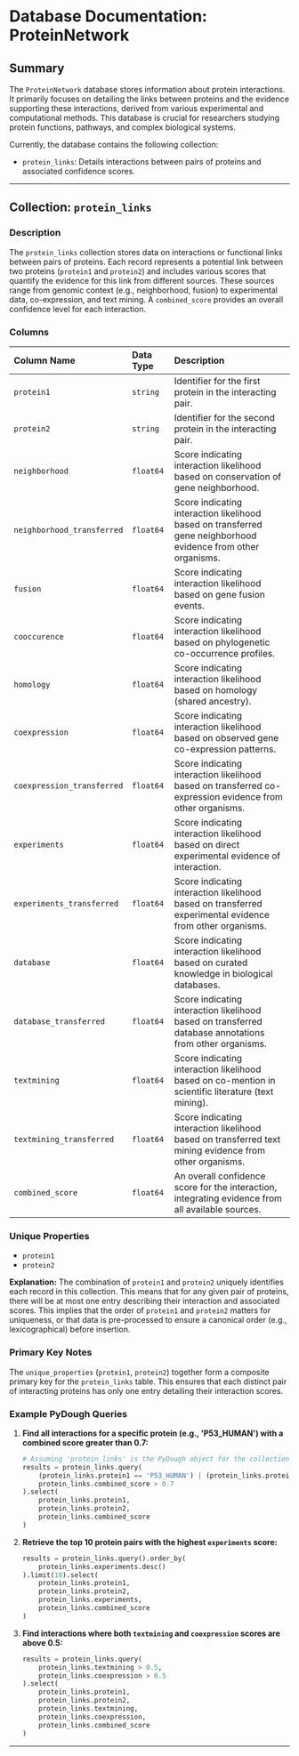 # Database Documentation: ProteinNetwork

## Summary

The `ProteinNetwork` database stores information about protein interactions. It primarily focuses on detailing the links between proteins and the evidence supporting these interactions, derived from various experimental and computational methods. This database is crucial for researchers studying protein functions, pathways, and complex biological systems.

Currently, the database contains the following collection:

-   `protein_links`: Details interactions between pairs of proteins and associated confidence scores.

---

## Collection: `protein_links`

### Description

The `protein_links` collection stores data on interactions or functional links between pairs of proteins. Each record represents a potential link between two proteins (`protein1` and `protein2`) and includes various scores that quantify the evidence for this link from different sources. These sources range from genomic context (e.g., neighborhood, fusion) to experimental data, co-expression, and text mining. A `combined_score` provides an overall confidence level for each interaction.

### Columns

| Column Name                 | Data Type | Description                                                                                                |
| :-------------------------- | :-------- | :--------------------------------------------------------------------------------------------------------- |
| `protein1`                  | `string`  | Identifier for the first protein in the interacting pair.                                                  |
| `protein2`                  | `string`  | Identifier for the second protein in the interacting pair.                                                 |
| `neighborhood`              | `float64` | Score indicating interaction likelihood based on conservation of gene neighborhood.                        |
| `neighborhood_transferred`  | `float64` | Score indicating interaction likelihood based on transferred gene neighborhood evidence from other organisms. |
| `fusion`                    | `float64` | Score indicating interaction likelihood based on gene fusion events.                                       |
| `cooccurence`               | `float64` | Score indicating interaction likelihood based on phylogenetic co-occurrence profiles.                      |
| `homology`                  | `float64` | Score indicating interaction likelihood based on homology (shared ancestry).                               |
| `coexpression`              | `float64` | Score indicating interaction likelihood based on observed gene co-expression patterns.                     |
| `coexpression_transferred`  | `float64` | Score indicating interaction likelihood based on transferred co-expression evidence from other organisms.    |
| `experiments`               | `float64` | Score indicating interaction likelihood based on direct experimental evidence of interaction.              |
| `experiments_transferred`   | `float64` | Score indicating interaction likelihood based on transferred experimental evidence from other organisms.   |
| `database`                  | `float64` | Score indicating interaction likelihood based on curated knowledge in biological databases.                |
| `database_transferred`      | `float64` | Score indicating interaction likelihood based on transferred database annotations from other organisms.    |
| `textmining`                | `float64` | Score indicating interaction likelihood based on co-mention in scientific literature (text mining).        |
| `textmining_transferred`    | `float64` | Score indicating interaction likelihood based on transferred text mining evidence from other organisms.    |
| `combined_score`            | `float64` | An overall confidence score for the interaction, integrating evidence from all available sources.          |

### Unique Properties

-   `protein1`
-   `protein2`

**Explanation:**
The combination of `protein1` and `protein2` uniquely identifies each record in this collection. This means that for any given pair of proteins, there will be at most one entry describing their interaction and associated scores. This implies that the order of `protein1` and `protein2` matters for uniqueness, or that data is pre-processed to ensure a canonical order (e.g., lexicographical) before insertion.

### Primary Key Notes

The `unique_properties` (`protein1`, `protein2`) together form a composite primary key for the `protein_links` table. This ensures that each distinct pair of interacting proteins has only one entry detailing their interaction scores.

### Example PyDough Queries

1.  **Find all interactions for a specific protein (e.g., 'P53_HUMAN') with a combined score greater than 0.7:**
    ```python
    # Assuming 'protein_links' is the PyDough object for the collection
    results = protein_links.query(
        (protein_links.protein1 == 'P53_HUMAN') | (protein_links.protein2 == 'P53_HUMAN'),
        protein_links.combined_score > 0.7
    ).select(
        protein_links.protein1,
        protein_links.protein2,
        protein_links.combined_score
    )
    ```

2.  **Retrieve the top 10 protein pairs with the highest `experiments` score:**
    ```python
    results = protein_links.query().order_by(
        protein_links.experiments.desc()
    ).limit(10).select(
        protein_links.protein1,
        protein_links.protein2,
        protein_links.experiments,
        protein_links.combined_score
    )
    ```

3.  **Find interactions where both `textmining` and `coexpression` scores are above 0.5:**
    ```python
    results = protein_links.query(
        protein_links.textmining > 0.5,
        protein_links.coexpression > 0.5
    ).select(
        protein_links.protein1,
        protein_links.protein2,
        protein_links.textmining,
        protein_links.coexpression,
        protein_links.combined_score
    )
    ```

---